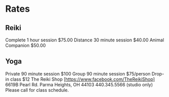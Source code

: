 # **Rates**

## Reiki
Complete 1 hour session $75.00
Distance 30 minute session $40.00
Animal Companion $50.00

## Yoga
Private 90 minute session $100
Group 90 minute session $75/person
Drop-in class $12
The Reiki Shop [https://www.facebook.com/TheReikiShop]
   		6619B Pearl Rd.
   		Parma Heights, OH 44103
  		440.345.5566 (studio only)
   		Please call for class schedule.

